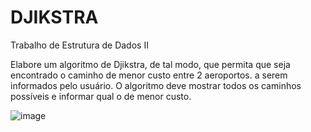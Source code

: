 # DJIKSTRA
Trabalho de Estrutura de Dados II


Elabore um  algoritmo de Djikstra, de tal modo, que permita que seja encontrado o caminho de menor custo entre 2 aeroportos. a serem informados pelo usuário. O algoritmo deve mostrar todos os caminhos possíveis e informar qual o de menor custo.

![image](https://github.com/Emerson-Okopnik/DJIKSTRA/assets/129616524/2b8f0069-5493-4909-954d-429d0a7a70ef)
